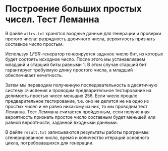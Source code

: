 # Построение больших простых чисел. Тест Леманна

В файле `attrs.txt` хранятся входные данные для генерации и проверки прстого числа: разрядность двоичного числа, вероятность признать составное число простым. 

Используя _LFSR_-генератор генерируется заднное число бит, из которых будет состоять исходное число. После этого мы устанавливаем младший и старший биты равными 1. В этом случае старший бит гарантирует требуемую длину простого числа, а младший обеспечивает нечетность. 

Затем мы переводим полученную последовательность в десятичную систему счисления и проводим предварительное тестирование на делимость простых чисел меньших 256. Если число прошло предварительное тестирование, т.е. оно не делится не на одно из простых чисел и не равно никакому из них, то мы проводим тест Леманна. Тест Леммана считается пройденным, если полученная вероятность признать простое число составным будет меньшей или равной вероятности, заданной входными данными.

В файле `result.txt` записываются результаты работы программы: сгенерированное число, время и количество итераций основного цикла, потребовавшихся для генерации.